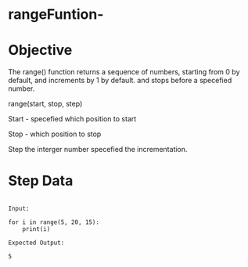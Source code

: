 # rangeFuntion-

Objective 
============

The range() function returns a sequence of numbers, starting from 0 by default, and increments by 1 by default. and stops before a specefied number.

range(start, stop, step)

Start - specefied which position to start

Stop - which position to stop 

Step the interger number specefied the incrementation.

Step Data
===========

```

Input: 

for i in range(5, 20, 15):
    print(i)
    
Expected Output:

5

```
